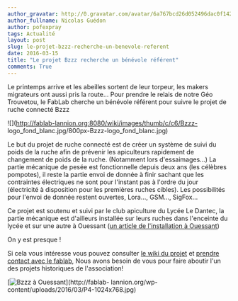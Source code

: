 ```yaml
---
author_gravatar: http://0.gravatar.com/avatar/6a767bcd26d052496dac0f142243cb82?s=96&d=mm&r=g
author_fullname: Nicolas Guédon
author: pofexpray
tags: Actualité
layout: post
slug: le-projet-bzzz-recherche-un-benevole-referent
date: 2016-03-15
title: "Le projet Bzzz recherche un bénévole référent"
comments: True
---
```

Le printemps arrive et les abeilles sortent de leur torpeur, les makers
migrateurs ont aussi pris la route… Pour prendre le relais de notre Géo
Trouvetou, le FabLab cherche un bénévole référent pour suivre le projet de
ruche connecté Bzzz

![](http://fablab-lannion.org:8080/wiki/images/thumb/c/c6/Bzzz-
logo_fond_blanc.jpg/800px-Bzzz-logo_fond_blanc.jpg)

Le but du projet de ruche connecté est de créer un système de suivi du poids
de la ruche afin de prévenir les apiculteurs rapidement de changement de poids
de la ruche. (Notamment lors d'essaimages…) La partie mécanique de pesée est
fonctionnelle depuis deux ans (les célèbres pompotes), il reste la partie
envoi de donnée à finir sachant que les contraintes électriques ne sont pour
l'instant pas à l'ordre du jour (électricité à disposition pour les premières
ruches cibles). Les possibilités pour l'envoi de donnée restent ouvertes,
Lora…, GSM…, SigFox…

Ce projet est soutenu et suivi par le club apiculture du Lycée Le Dantec, la
partie mécanique est d'ailleurs installée sur leurs ruches dans l'enceinte du
lycée et sur une autre à Ouessant ([un article de l'installation à
Ouessant](http://www.lycee-ledantec.ac-rennes.fr/agenda21/?p=2226))

On y est presque !

Si cela vous intéresse vous pouvez consulter [le wiki du
projet](http://fablab-lannion.org:8080/wiki/index.php?title=Suivi_des_ruches)
et [prendre contact avec le fablab](http://fablab-lannion.org/contact/), Nous
avons besoin de vous pour faire aboutir l'un des projets historiques de
l'association!

[![Bzzz à
Ouessant](http://fablablannion.github.io/images/P4-1024x768-1024x768.jpg)](http://fablab-
lannion.org/wp-content/uploads/2016/03/P4-1024x768.jpg)


